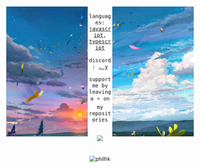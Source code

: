 <div align="center">
  <p float="left">
    <img src="/images/2.png" height="350" align="left">
    <img src="/images/1.png" height="350" align="right">
  </p>
  <div align="center">
    <samp>
      <br> languages: <a href="https://developer.mozilla.org/en-US/docs/Web/JavaScript">javascript</a>, <a href="https://www.typescriptlang.org/">typescript</a>
      <br>
      <br> discord: <a href="https://discord.com/users/305288513941667851">._y</a>
      <br>
      <br> support me by leaving a ⭐ on my repositories
    </samp>
  </div>
  <br>
  <br>
  <img width="100px" src="https://komarev.com/ghpvc/?username=philhk&style=flat-square&color=90acd0" />
  <br>
  <br>
  <br>
  <img align="center" src="https://github-readme-stats.vercel.app/api?username=philhk&show_icons=true&locale=en&theme=dracula&border_radius=15&hide_border=true&title_color=90acd0" alt="philhk" width="340" />
</div>
